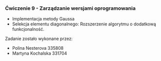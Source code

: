 ### Ćwiczenie 9 - Zarządzanie wersjami oprogramowania

- Implementacja metody Gaussa
- Selekcja elementu diagonalnego: Rozszerzenie algorytmu o dodatkową funkcjonalność.

Zadanie zostało wykonane przez:
- Polina Nesterova 335808
- Martyna Kochalska 331704


